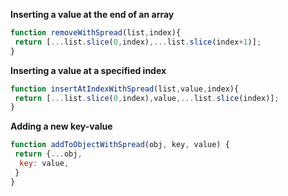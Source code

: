 
**Inserting a value at the end of an array**
````js
function removeWithSpread(list,index){
 return [...list.slice(0,index),...list.slice(index+1)];
}
````

**Inserting a value at a specified index**
````js
function insertAtIndexWithSpread(list,value,index){
 return [...list.slice(0,index),value,...list.slice(index)];
}
````

**Adding a new key-value**
````js
function addToObjectWithSpread(obj, key, value) {
 return {...obj,
  key: value,
 }
}
````